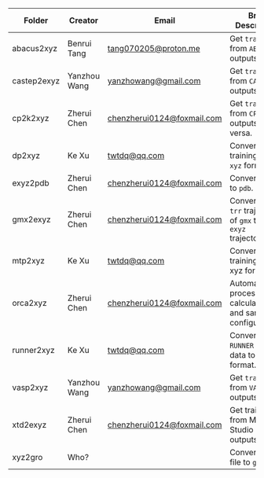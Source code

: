 | Folder      | Creator      | Email                      | Brief Description                                            |
| ----------- | ------------ | -------------------------- | ------------------------------------------------------------ |
| abacus2xyz  | Benrui Tang  | tang070205@proton.me       | Get `train.xyz` from `ABACUS` outputs.                       |
| castep2exyz | Yanzhou Wang | yanzhowang@gmail.com       | Get `train.xyz` from `CASTEP` outputs.                       |
| cp2k2xyz    | Zherui Chen  | chenzherui0124@foxmail.com | Get `train.xyz` from `CP2K` outputs or vice versa.           |
| dp2xyz      | Ke Xu        | twtdq@qq.com               | Convert `DP` training data to `xyz` format.                  |
| exyz2pdb    | Zherui Chen  | chenzherui0124@foxmail.com | Convert `exyz` to `pdb`.                                     |
| gmx2exyz    | Zherui Chen  | chenzherui0124@foxmail.com | Convert the `trr` trajectory of `gmx` to the `exyz` trajectory. |
| mtp2xyz     | Ke Xu        | twtdq@qq.com               | Convert `MTP` training data to xyz format.                   |
| orca2xyz    | Zherui Chen  | chenzherui0124@foxmail.com | Automatically process `ORCA` calculations and sample configurations. |
| runner2xyz  | Ke Xu        | twtdq@qq.com               | Convert `RUNNER` training data to `xyz` format.              |
| vasp2xyz    | Yanzhou Wang | yanzhowang@gmail.com       | Get `train.xyz` from `VASP` outputs.                         |
| xtd2exyz    | Zherui Chen  | chenzherui0124@foxmail.com | Get train.xyz from Materials Studio outputs.                 |
| xyz2gro     | Who?         |                            | Convert `xyz` file to `gro` file.                            |
